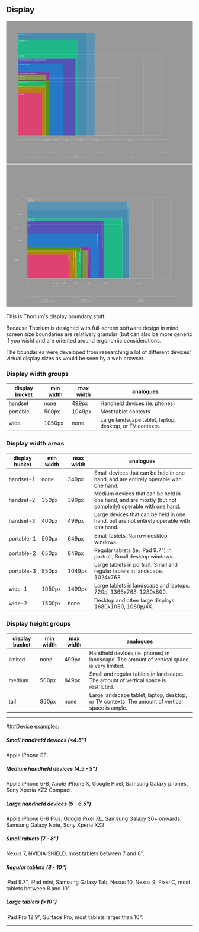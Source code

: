 ## Display

![](images/display_portrait.png)
![](images/display_landscape.png)

This is Thorium's display boundary stuff.

Because Thorium is designed with full-screen software design in mind, screen size boundaries are relatively granular (but can also be more generic if you wish) and are oriented around ergonomic considerations.

The boundaries were developed from researching a lot of different devices' virtual display sizes as would be seen by a web browser.



### Display width groups

| display bucket | min width | max width | analogues |
|---|--|--|--|
| handset | none | 499px | Handheld devices (ie. phones) |
| portable | 500px | 1049px | Most tablet contexts |
| wide | 1050px | none | Large landscape tablet, laptop, desktop, or TV contexts.  |


### Display width areas

| display bucket | min width | max width | analogues |
|---|--|--|--|
| handset-1 | none | 349px | Small devices that can be held in one hand, and are entirely operable with one hand. |
| handset-2 | 350px | 399px | Medium devices that can be held in one hand, and are mostly (but not completly) operable with one hand. |
| handset-3 | 400px | 499px | Large devices that can be held in one hand, but are not entirely operable with one hand. |
| portable-1 | 500px | 649px | Small tablets. Narrow desktop windows. |
| portable-2 | 650px | 849px | Regular tablets (ie. iPad 9.7") in portrait, Small desktop windows. |
| portable-3 | 850px | 1049px | Large tablets in portrait. Small and regular tablets in landscape. 1024x768. |
| wide-1 | 1050px | 1499px | Large tablets in landscape and laptops. 720p, 1366x768, 1280x800.  |
| wide-2 | 1500px | none | Desktop and other large displays. 1680x1050, 1080p/4K. |



### Display height groups

| display bucket | min width | max width | analogues |
|---|--|--|--|
| limited | none | 499px | Handheld devices (ie. phones) in landscape. The amount of vertical space is very limited. |
| medium | 500px | 849px | Small and regular tablets in landscape. The amount of vertical space is restricted. |
| tall | 850px | none | Large landscape tablet, laptop, desktop, or TV contexts. The amount of vertical space is ample. |



---

###Device examples:

##### Small handheld devices (<4.5")
Apple iPhone SE.

##### Medium handheld devices (4.5 - 5")
Apple iPhone 6-8, Apple iPhone X, Google Pixel, Samsung Galaxy phones, Sony Xperia XZ2 Compact.

##### Large handheld devices (5 - 6.5")  
Apple iPhone 6-8 Plus, Google Pixel XL, Samsung Galaxy S6+ onwards, Samsung Galaxy Note, Sony Xperia XZ2.

##### Small tablets (7 - 8")
Nexus 7, NVIDIA SHIELD, most tablets between 7 and 8".
  
##### Regular tablets (8 - 10")
iPad 9.7", iPad mini, Samsung Galaxy Tab, Nexus 10, Nexus 9, Pixel C, most tablets between 8 and 10".

##### Large tablets (>10")
iPad Pro 12.9", Surface Pro, most tablets larger than 10".

---
